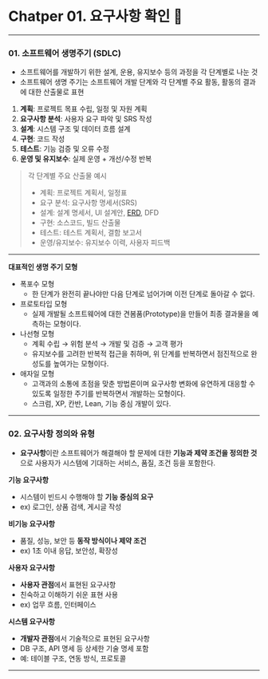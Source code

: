 # Chatper 01. 요구사항 확인 📘

--- 

### 01. 소프트웨어 생명주기 (SDLC)
- 소프트웨어를 개발하기 위한 설계, 운용, 유지보수 등의 과정을 각 단계별로 나눈 것
- 소프트웨어 생명 주기는 소프트웨어 개발 단계와 각 단계별 주요 활동, 활동의 결과에 대한 산출물로 표현

1. **계획**: 프로젝트 목표 수립, 일정 및 자원 계획
2. **요구사항 분석**: 사용자 요구 파악 및 SRS 작성
3. **설계**: 시스템 구조 및 데이터 흐름 설계
4. **구현**: 코드 작성
5. **테스트**: 기능 검증 및 오류 수정
6. **운영 및 유지보수**: 실제 운영 + 개선/수정 반복

>  각 단계별 주요 산출물 예시
> - 계획: 프로젝트 계획서, 일정표
> - 요구 분석: 요구사항 명세서(SRS)
>- 설계: 설계 명세서, UI 설계안, [ERD](./more/01.%20ERD.md), DFD
>- 구현: 소스코드, 빌드 산출물
>- 테스트: 테스트 계획서, 결함 보고서
>- 운영/유지보수: 유지보수 이력, 사용자 피드백




--- 

**대표적인 생명 주기 모형**
- 폭포수 모형
  - 한 단계가 완전히 끝나야만 다음 단계로 넘어가며 이전 단계로 돌아갈 수 없다.
- 프로토타입 모형
  - 실제 개발될 소프트웨어에 대한 견봄품(Prototype)을 만들어 최종 결과물을 예측하는 모형이다.
- 나선형 모형
  - 계획 수립 &rarr; 위험 분석 &rarr; 개발 및 검증 &rarr; 고객 평가
  - 유지보수를 고려한 반복적 접근을 취하며, 위 단계를 반복하면서 점진적으로 완성도를 높여가는 모형이다.
- 애자일 모형
  - 고객과의 소통에 초점을 맞춘 방법론이며 요구사항 변화에 유연하게 대응할 수 있도록 일정한 주기를 반복하면서 개발하는 모형이다.
  - 스크럼, XP, 칸반, Lean, 기능 중심 개발이 있다.

---
### 02. 요구사항 정의와 유형
- **요구사항**이란 소프트웨어가 해결해야 할 문제에 대한 **기능과 제약 조건을 정의한 것**으로 
  사용자가 시스템에 기대하는 서비스, 품질, 조건 등을 포함한다.


**기능 요구사항**
- 시스템이 빈드시 수행해야 할 **기능 중심의 요구**
- ex) 로그인, 상품 검색, 게시글 작성

**비기능 요구사항**
- 품질, 성능, 보안 등 **동작 방식이나 제약 조건**
- ex) 1초 이내 응답, 보안성, 확장성

**사용자 요구사항**
- **사용자 관점**에서 표현된 요구사항
- 친숙하고 이해하기 쉬운 표현 사용
- ex) 업무 흐름, 인터페이스

**시스템 요구사항**
- **개발자 관점**에서 기술적으로 표현된 요구사항
- DB 구조, API 명세 등 상세한 기술 명세 포함
- 예: 테이블 구조, 연동 방식, 프로토콜

--- 